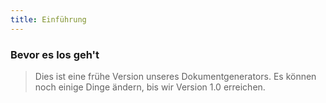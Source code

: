 ```yaml
---
title: Einführung
---
```


### Bevor es los geh't

> Dies ist eine frühe Version unseres Dokumentgenerators. Es können noch einige Dinge ändern, bis wir Version 1.0 erreichen.
